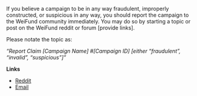 If you believe a campaign to be in any way fraudulent, improperly constructed, or suspicious in any way, you should report the campaign to the WeiFund community immediately. You may do so by starting a topic or post on the WeiFund reddit or forum [provide links].


Please notate the topic as:

*“Report Claim [Campaign Name] #[Campaign ID] [either “fraudulent”, “invalid”, “suspicious”]”*

**Links**

* [Reddit](https://www.reddit.com/r/weifund/)
* [Email](report@weifund.io)
